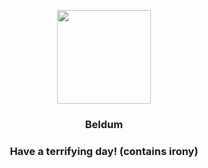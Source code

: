 <p align="center">
    <img src="https://raw.githubusercontent.com/PokeAPI/sprites/master/sprites/pokemon/374.png" width="150" height="150">
</p>
<h3 align="center"> <b>Beldum</b></h3>
<h3 align="center">Have a terrifying day! (contains irony)</h3>
